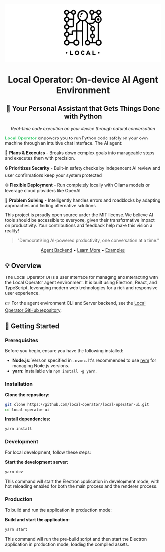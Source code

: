 <picture>
  <source media="(prefers-color-scheme: dark)" srcset="./resources/local-operator-icon-2-dark-clear.png">
  <source media="(prefers-color-scheme: light)" srcset="./resources/local-operator-icon-2-light-clear.png">
  <img alt="Shows a black Local Operator Logo in light color mode and a white one in dark color mode."
       src="./resources/local-operator-icon-2-light-clear.png">
</picture>

<h1 align="center">Local Operator: On-device AI Agent Environment</h1>
<div align="center">
  <h2>🤖 Your Personal Assistant that Gets Things Done with Python</h2>
  <p><i>Real-time code execution on your device through natural conversation</i></p>
</div>

**<span style="color: #38C96A">Local Operator</span>** empowers you to run Python code safely on your own machine through an intuitive chat interface. The AI agent:

🎯 **Plans & Executes** - Breaks down complex goals into manageable steps and executes them with precision.

🔒 **Prioritizes Security** - Built-in safety checks by independent AI review and user confirmations keep your system protected

🌐 **Flexible Deployment** - Run completely locally with Ollama models or leverage cloud providers like OpenAI

🔧 **Problem Solving** - Intelligently handles errors and roadblocks by adapting approaches and finding alternative solutions

This project is proudly open source under the MIT license. We believe AI tools should be accessible to everyone, given their transformative impact on productivity. Your contributions and feedback help make this vision a reality!

> "Democratizing AI-powered productivity, one conversation at a time."

<div align="center">
  <a href="https://github.com/damianvtran/local-operator">Agent Backend</a> •
  <a href="https://local-operator.com">Learn More</a> •
  <a href="https://github.com/damianvtran/local-operator/tree/main/examples/notebooks">Examples</a>
</div>

## 💡 Overview

The Local Operator UI is a user interface for managing and interacting with the Local Operator agent environment. It is built using Electron, React, and TypeScript, leveraging modern web technologies for a rich and responsive user experience.

👉 For the agent environment CLI and Server backend, see the [Local Operator GitHub repository](https://github.com/damianvtran/local-operator).

## 🚀 Getting Started

### Prerequisites

Before you begin, ensure you have the following installed:

- **Node.js**: Version specified in `.nvmrc`. It's recommended to use [nvm](https://github.com/nvm-sh/nvm) for managing Node.js versions.
- **yarn**: Installable via `npm install -g yarn`.

### Installation

**Clone the repository:**

```bash
git clone https://github.com/local-operator/local-operator-ui.git
cd local-operator-ui
```

**Install dependencies:**

```bash
yarn install
```

### Development

For local development, follow these steps:

**Start the development server:**

```bash
yarn dev
```

This command will start the Electron application in development mode, with hot reloading enabled for both the main process and the renderer process.

### Production

To build and run the application in production mode:

**Build and start the application:**

```bash
yarn start
```

This command will run the pre-build script and then start the Electron application in production mode, loading the compiled assets.
